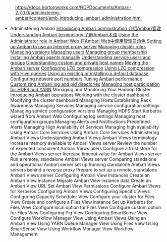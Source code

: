> https://docs.hortonworks.com/HDPDocuments/Ambari-2.7.0.0/administering-ambari/content/amb_introducing_ambari_administration.html



- Administering Ambari
  [Introducing Ambari administration 介绍Ambari管理](amb_introducing_ambari_administration.md)
  [Understanding Ambari terminology 了解Ambari术语](amb_understanding_ambari_terminology.md)
  [Using the Administrator role in Ambari Web 在Ambari Web中使用管理员角色](amb_using_ambari_admin_role_ambari_web.md)
  [Setting up Ambari to use an Internet proxy server](amb_setting_up_ambari_to_use_an_internet_proxy_server.md)
  [Managing cluster roles](amb_managing_cluster_roles.md)
  [Managing versions]()
  [Managing users]()
  [Managing group membership]()
  [Installing Ambari agents manually]()
  [Understanding service users and groups]()
  [Understanding custom and private host names]()
  [Moving the Ambari server]()
  [Configuring LZO compression]()
  [Using LZO compression with Hive queries]()
  [Using an existing or installing a default database]()
  [Configuring network port numbers]()
  [Tuning Ambari performance]()
  [Customizing Ambari log and pid directories]()
  [Managing host participation for HDFS and YARN]()
Managing and Monitoring Your Hadoop Cluster
  [Introducing Ambari operations](amb_introducing_ambari_operations.md)
  Working with the cluster dashboard
  Modifying the cluster dashboard
  Managing Hosts
  Establishing Rack Awareness
  Managing Services
  Managing service configuration settings
  Managing service configuration versions
  Managing HDFS
  Start Kerberos wizard from Ambari Web
  Configuring log settings
  Managing host configuration groups
  Managing Alerts and Notifications
  Predefined Alerts
Managing High Availability of Services
Managing high availability
  Using Ambari Core Services
  Using Ambari Core Services
Administering Ambari Views
Understanding Ambari Views
Ambari Views terminology
  Increase memory available to Ambari Views server
  Review the number of expected concurrent Ambari Views users
  Configure a trust store for the Ambari Views server
  Increase timeout value for Ambari Views server
  Run a remote, standalone Ambari Views server
  Comparing standalone and operational Ambari server set up
  Running standalone Ambari Views servers behind a reverse proxy
  Prepare to set up a remote, standalone Ambari Views server
  Configuring Ambari View Instances
  Create an Ambari View instance
  Migrate Ambari View instance data
  Create an Ambari View URL
  Set Ambari View Permissions
  Configure Ambari Views for Kerberos
  Configuring Ambari Views
  Configuring Specific Views
  Configuring Capacity Scheduler View
  Configure your cluster for Files View
  Create and configure a Files View instance
  Set up Kerberos for Files View
  Configure local option for Files View
  Configure custom option for Files View
  Configuring Pig View
  Configuring SmartSense View
  Configure Workflow Manager View
  Using Ambari Views
  Using an Ambari View
  Using YARN Queue Manager View
  Using Files View
  Using SmartSense View
  Using Workflow Manager View
  Workflow Management
